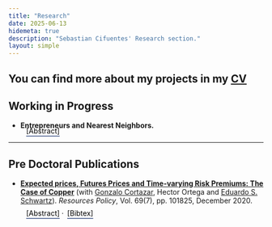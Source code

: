 ```yaml
---
title: "Research"
date: 2025-06-13
hidemeta: true
description: "Sebastian Cifuentes' Research section."
layout: simple
---
```


<!-- Toggle abstract/bibtex -->
<script>
  function toggle_visibility(id) {
    var e = document.getElementById(id);
    if (e.style.display === 'none' || e.style.display === '') {
      e.style.display = 'block';
    } else {
      e.style.display = 'none';
    }
  }
</script>
You can find more about my projects in my [CV](https://scifuentes14.github.io/NewCV_SC.pdf)
--- 
## Working in Progress

- <b>Entrepreneurs and Nearest Neighbors.</b>

<div style="
  display: flex;
  gap: 0.5em;
  align-items: center;
  flex-wrap: wrap;
  flex-direction: row;
  margin-top: -20px;
  margin-left: 2.5em;"
  >
  <button onclick="toggle_visibility('abstract')" style="
    all: unset;
    color: black;
    text-decoration: underline;
    text-decoration-color: #6a7ba2;
    text-decoration-thickness: 2px;
    text-underline-offset: 4px;
    cursor: pointer;">
    [Abstract]
  </button>
  
</div>


 <!-- Abstract block -->
<div id="abstract" style="display:none; margin-top:10px; border:0px solid #ccc; padding:10px;">
  This paper examines whether direct exposure to entrepreneurial neighbors increases business formation among incumbent residents. I exploit a  natural experiment created by residential moves in North Carolina, combining business registration records (2000–2024), voter registration files (2005–2019), and property transaction data from CoreLogic. Using a nearest-neighbor design, I track the arrival of entrepreneurs into neighborhoods and study whether incumbents subsequently start businesses. I find that residents who receive entrepreneurial neighbors are 4% to 10% more likely to start a business within five years than comparable residents who receive non-entrepreneurial neighbors. The effect persists under granular fixed-effects specifications that control for neighborhood composition, suggesting a causal link between entrepreneurial exposure and business formation. These findings highlight the importance of local peer effects in entrepreneurship and offer new insights into pathways for social mobility and localized economic development.
</div>

---
## Pre Doctoral Publications

- [<b>Expected prices, Futures Prices and Time-varying Risk Premiums: The Case of Copper</b>](https://www.sciencedirect.com/science/article/pii/S0301420720308576)
(with [Gonzalo Cortazar](https://www.ing.uc.cl/academicos-e-investigadores/gonzalo-cortazar-sanz/), Hector Ortega and [Eduardo S. Schwartz](https://beedie.sfu.ca/tracs_v3/beedie_website_iframes/beedie_website_iframes/profile_page/EduardoSchwartz)). *Resources Policy*, Vol. 69(7), pp. 101825, December 2020.

<div style="
  display: flex;
  gap: 0.5em;
  align-items: center;
  flex-wrap: wrap;
  flex-direction: row;
  margin-top: -20px;
  margin-left: 2.5em;"
  >

<button onclick="toggle_visibility('abstract1')" style="
    all: unset;
    color: black;
    text-decoration: underline;
    text-decoration-color: #6a7ba2;
    text-decoration-thickness: 2px;
    text-underline-offset: 4px;
    cursor: pointer;">
    [Abstract]
  </button>
  <span>·</span>

  <button onclick="toggle_visibility('bib1')" style="
    all: unset;
    color: black;
    text-decoration: underline;
    text-decoration-color: #6a7ba2;
    text-decoration-thickness: 2px;
    text-underline-offset: 4px;
    cursor: pointer;">
    [Bibtex]
  </button>

</div>

 <!-- Abstract block -->
<div id="abstract1" style="display:none; margin-top:10px; border:0px solid #ccc; padding:10px;"> 
  A three-factor no-arbitrage stochastic commodity pricing model is calibrated to copper using analysts' predictions provided by Bloomberg's Commodity Price Forecast and futures prices from the COMEX and LME metals exchanges. The model generates futures prices, expected spot prices and time-varying risk premiums for different maturities. Results show that between October 2010 and June 2018 both exchanges exhibit a positive average risk premium for each maturity. The risk premiums for both exchanges are also shown to be stochastic, with short maturities having higher average values and greater volatility. In addition, the futures prices of COMEX values were greater than those LME with a mean difference of 0.477% and the LME exhibits higher averages values than COMEX for expected spot prices and risk premiums, with differences of 0.438% and 0.354%, respectively. As for risk premium volatility, the estimate for COMEX is 0.993% greater than that for LME. Statistically significant evidence is also given for the cointegration of the two markets. An empirical analysis shows that the main determinants of the variation in copper risk premiums are variations in COMEX inventories, hedging pressure, the default premium, the Chicago Board Options Exchange Volatility Index and the return on the NASDAQ Emerging Market Index. Finally, the approach is used for estimating expected copper spot prices, thus making it a useful tool for practitioners and policy makers who use expected copper prices as the basis for their investment and risk-management decisions.
</div>

<div id="bib1" style="display: none; margin-top: 10px;">
  <pre style="
    background-color: #f5f5f5;
    padding: 10px;
    font-family: monospace;
    font-size: 14px;
    border: 1px solid #ddd;
    border-radius: 4px;
    overflow-x: auto;
    white-space: pre;
  ">
  @article{cifuentes2020expected,
  title={Expected prices, futures prices and time-varying risk premiums: The case of copper},
  author={Cifuentes, Sebasti{\'a}n and Cortazar, Gonzalo and Ortega, Hector and Schwartz, Eduardo S},
  journal={Resources Policy},
  volume={69},
  pages={101825},
  year={2020},
  publisher={Elsevier}}
  </pre>
</div>




 

